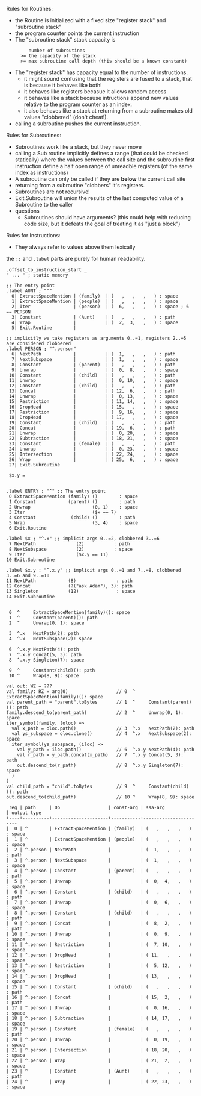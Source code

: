 
Rules for Routines:
  - the Routine is initialized with a fixed size "register stack" and "subroutine stack"
  - the program counter points the current instruction
  - The "subroutine stack" stack capacity is 
    ```
         number of subroutines 
      >= the capacity of the stack 
      >= max subroutine call depth (this should be a known constant)
    ```
  - The "register stack" has capacity equal to the number of instructions.
    - it might sound confusing that the registers are fused to a stack, that is because it behaves like both!
    - it behaves like registers becasue it allows random access
    - it behaves like a stack because intructions append new values 
      relative to the program counter as an index.
    - it also behaves like a stack at returning from a 
      subroutine makes old values "clobbered" (don't cheat!).
  - calling a subroutine pushes the current instruction.

Rules for Subroutines: 
  - Subroutines work like a stack, but they never move
  - calling a Sub routine implicitly defines a range (that could be checked statically) 
    where the values between the call site and the subroutine first instruction define a half open range of 
    unreadble registers (of the same index as instructions)
  - A subroutine can only be called if they are __below__ the current call site
  - returning from a subroutine "clobbers" it's registers.
  - Subroutines are not recursive!
  - Exit.Subroutine will union the results of the last computed value of a Subroutine to the caller
  - questions
    - Subroutines should have arguments? (this could help with reducing code size, but it defeats the goal of treating it as "just a block")

Rules for Instructions:
  - They always refer to values above them lexically

the ` ;; ` and `.label` parts are purely for human readability.
```
.offset_to_instruction_start _
" ... " ; static memory

;; The entry point
.label AUNT ; "^"
  0| ExtractSpaceMention | (family)  | (   ,   ,   ,   ) : space
  1| ExtractSpaceMention | (people)  | (   ,   ,   ,   ) : space
  2| Iter                | (person)  | (  6,   ,   ,   ) : space ; 6 == PERSON
  3| Constant            | (Aunt)    | (   ,   ,   ,   ) : path 
  4| Wrap                |           | (  2,  3,   ,   ) : space
  5| Exit.Routine        |

;; implicitly we take registers as arguments 0..=1, registers 2..=5 are considered clobbered
.label PERSON ; "^.person"
  6| NextPath            |           | (  1,   ,   ,   ) : path
  7| NextSubspace        |           | (  1,   ,   ,   ) : space
  8| Constant            | (parent)  | (   ,   ,   ,   ) : path 
  9| Unwrap              |           | (  0,  8,   ,   ) : space
 10| Constant            | (child)   | (   ,   ,   ,   ) : path 
 11| Unwrap              |           | (  0, 10,   ,   ) : space
 12| Constant            | (child)   | (   ,   ,   ,   ) : path
 13| Concat              |           | ( 12,  6,   ,   ) : path 
 14| Unwrap              |           | (  0, 13,   ,   ) : space
 15| Restriction         |           | ( 11, 14,   ,   ) : space
 16| DropHead            |           | ( 15,   ,   ,   ) : space
 17| Restriction         |           | (  9, 16,   ,   ) : space
 18| DropHead            |           | ( 17,   ,   ,   ) : space
 19| Constant            | (child)   | (   ,   ,   ,   ) : path 
 20| Concat              |           | ( 19,  6,   ,   ) : path 
 21| Unwrap              |           | (  0, 20,   ,   ) : space
 22| Subtraction         |           | ( 18, 21,   ,   ) : space
 23| Constant            | (female)  | (   ,   ,   ,   ) : path 
 24| Unwrap              |           | (  0, 23,   ,   ) : space
 25| Intersection        |           | ( 22, 24,   ,   ) : space
 26| Wrap                |           | ( 25,  6,   ,   ) : space
 27| Exit.Subroutine
```





```
 $x.y =


.label ENTRY ; "^" ;; The entry point
 0 ExtractSpaceMention (family) ()        : space
 1 Constant            (parent) ()        : path
 2 Unwrap                       (0, 1)    : space
 3 Iter                         ($x == 7)         
 4 Constant             (child) ()        : path
 5 Wrap                         (3, 4)    : space
 6 Exit.Routine

.label $x ; "^.x" ;; implicit args 0..=2, clobbered 3..=6
 7 NextPath               (2)           : path
 8 NextSubspace           (2)           : space
 9 Iter                   ($x.y == 11)
10 Exit.Subroutine

.label $x.y : "^.x.y" ;; implicit args 0..=1 and 7..=8, clobbered 3..=6 and 9..=10
11 NextPath            (8)               : path
12 Concat              (?("ask Adam"), 3): path
13 Singleton           (12)              : space
14 Exit.Subroutine
```








```
 
 0  ^     ExtractSpaceMention(family)(): space
 1  ^     Constant(parent)(): path
 2  ^     Unwrap(0, 1): space
          
 3  ^.x   NextPath(2): path
 4  ^.x   NextSubspace(2): space
      
 6  ^.x.y NextPath(4): path
 7  ^.x.y Concat(5, 3): path
 8  ^.x.y Singleton(7): space

 9  ^     Constant(child)(): path
 10 ^     Wrap(8, 9): space
```
























```
val out: WZ = ???
val family: RZ = arg(0)                  // 0  ^     ExtractSpaceMention(family)(): space
val parent_path = "parent".toBytes       // 1  ^     Constant(parent)(): path
family.descend_to(parent_path)           // 2  ^     Unwrap(0, 1): space
iter_symbol(family, (oloc) =>                        
  val x_path = oloc.path()               // 3  ^.x   NextPath(2): path
  val ys_subspace = oloc.clone()         // 4  ^.x   NextSubspace(2): space
  iter_symbol(ys_subspace, (iloc) =>           
    val y_path = iloc.path()             // 6  ^.x.y NextPath(4): path
    val r_path = y_path.concat(x_path)   // 7  ^.x.y Concat(5, 3): path
    out.descend_to(r_path)               // 8  ^.x.y Singleton(7): space
  )                                      
)                                        
val child_path = "child".toBytes         // 9  ^     Constant(child)(): path
out.descend_to(child_path)               // 10 ^     Wrap(8, 9): space
```








```
 reg | path     | Op                  | const-arg | ssa-arg           | output type
+----+----------+---------------------+-----------+-----------------------
|  0 | ^        | ExtractSpaceMention | (family)  | (   ,   ,   ,   ) : space
|  1 | ^        | ExtractSpaceMention | (people)  | (   ,   ,   ,   ) : space
|  2 | ^.person | NextPath            |           | (  1,   ,   ,   ) : path 
|  3 | ^.person | NextSubspace        |           | (  1,   ,   ,   ) : space
|  4 | ^.person | Constant            | (parent)  | (   ,   ,   ,   ) : path 
|  5 | ^.person | Unwrap              |           | (  0,  4,   ,   ) : space
|  6 | ^.person | Constant            | (child)   | (   ,   ,   ,   ) : path 
|  7 | ^.person | Unwrap              |           | (  0,  6,   ,   ) : space
|  8 | ^.person | Constant            | (child)   | (   ,   ,   ,   ) : path 
|  9 | ^.person | Concat              |           | (  8,  2,   ,   ) : path 
| 10 | ^.person | Unwrap              |           | (  0,  9,   ,   ) : space
| 11 | ^.person | Restriction         |           | (  7, 10,   ,   ) : space
| 12 | ^.person | DropHead            |           | ( 11,   ,   ,   ) : space
| 13 | ^.person | Restriction         |           | (  5, 12,   ,   ) : space
| 14 | ^.person | DropHead            |           | ( 13,   ,   ,   ) : space
| 15 | ^.person | Constant            | (child)   | (   ,   ,   ,   ) : path 
| 16 | ^.person | Concat              |           | ( 15,  2,   ,   ) : path 
| 17 | ^.person | Unwrap              |           | (  0, 16,   ,   ) : space
| 18 | ^.person | Subtraction         |           | ( 14, 17,   ,   ) : space
| 19 | ^.person | Constant            | (female)  | (   ,   ,   ,   ) : path 
| 20 | ^.person | Unwrap              |           | (  0, 19,   ,   ) : space
| 21 | ^.person | Intersection        |           | ( 18, 20,   ,   ) : space
| 22 | ^.person | Wrap                |           | ( 21,  2,   ,   ) : space
| 23 | ^        | Constant            | (Aunt)    | (   ,   ,   ,   ) : path 
| 24 | ^        | Wrap                |           | ( 22, 23,   ,   ) : space
```